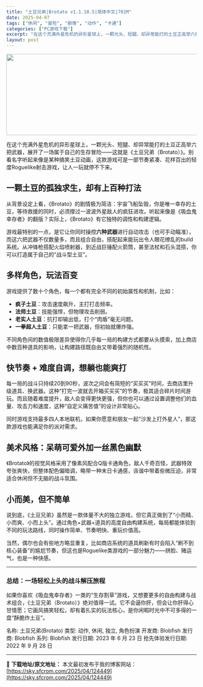 ```yaml
---
title: "土豆兄弟|Brotato v1.1.10.5|简体中文|701M"
date: 2025-04-07
tags: ["休闲", "冒险", "剧情", "动作", "卡通"]
categories: ["PC游戏下载"]
excerpt: "在这个充满外星危机的异形星球上，一颗光头、短腿、却异常能打的土豆正高举六把武器，展开了一场属于自己的生存冒险——这就是《土豆兄弟（Brotato）》。别看名字听起来像是某种搞笑土豆动画，这款游戏可是一部节奏紧凑、花样百出的轻度Roguelike射击游戏，让人一玩就停不下来。 一颗土豆的孤独求生，却有&hellip;"
layout: post
---
```


<img class="aligncenter size-full wp-image-124450" src="https://sky.sfcrom.com/wp-content/uploads/2025/04/2025040703194153.webp" alt="" width="700" height="215" />
<p class="" data-start="142" data-end="279">在这个充满外星危机的异形星球上，一颗光头、短腿、却异常能打的土豆正高举六把武器，展开了一场属于自己的生存冒险——这就是《土豆兄弟（Brotato）》。别看名字听起来像是某种搞笑土豆动画，这款游戏可是一部节奏紧凑、花样百出的轻度Roguelike射击游戏，让人一玩就停不下来。</p>

<h2 class="" data-start="281" data-end="301">一颗土豆的孤独求生，却有上百种打法</h2>
<p class="" data-start="303" data-end="413">从背景设定上看，《Brotato》的剧情极为简洁：宇宙飞船坠毁，你是唯一幸存的土豆，等待救援的同时，必须撑过一波波外星敌人的疯狂进攻。听起来像是《吸血鬼幸存者》的翻版？实际上，《Brotato》有它独特的调性和构建逻辑。</p>
<p class="" data-start="415" data-end="546">游戏最特别的一点，是它让你同时操控<strong data-start="432" data-end="440">六种武器</strong>进行自动攻击（也可手动瞄准），而这六把武器不仅数量多，而且组合自由，搭配起来能玩出令人眼花缭乱的build系统。从冲锋枪搭配火焰喷射器，到近战巨锤配火箭筒，甚至法杖和石头混搭，你可以打造属于自己的“战斗型土豆”。</p>

<h2 class="" data-start="548" data-end="560">多样角色，玩法百变</h2>
<p class="" data-start="562" data-end="594">游戏提供了数十个角色，每一个都有完全不同的初始属性和机制，比如：</p>

<ul>
 	<li data-start="598" data-end="621"><strong data-start="598" data-end="606">疯子土豆</strong>：攻击速度飙升，主打打击频率。</li>
 	<li data-start="624" data-end="646"><strong data-start="624" data-end="632">法师土豆</strong>：技能强悍，但物理攻击削弱。</li>
 	<li data-start="649" data-end="677"><strong data-start="649" data-end="658">老实人土豆</strong>：抗打却输出低，打个“肉盾”毫无问题。</li>
 	<li data-start="680" data-end="707"><strong data-start="680" data-end="690">一拳超人土豆</strong>：只能拿一把武器，但初始就爆炸强。</li>
</ul>
<p class="" data-start="709" data-end="773">不同角色间的数值极限差异使得你几乎每一局的构建方式都要从头摸索，加上商店中数百种道具的影响，让构建路径既自由又带着强烈的随机性。</p>

<h2 class="" data-start="775" data-end="795">快节奏 + 难度自调，想躺也能爽打</h2>
<p class="" data-start="797" data-end="934">每一局的战斗只持续20到90秒，波次之间会有简短的“买买买”时间，去商店里升级道具、换武器。这种“打完一波就去开箱买买买”的节奏，极其适合碎片时间游玩。而且随着难度提升，敌人会变得更快更强，但你也可以通过设置调整他们的血量、攻击力和速度，这种“自定义痛苦值”的设计非常贴心。</p>
<p class="" data-start="936" data-end="987">同时游戏支持最多四人本地联机，如果你愿意和朋友一起“沙发上打外星人”，那这款游戏也能满足你的派对需求。</p>

<h2 class="" data-start="989" data-end="1009">美术风格：呆萌可爱外加一丝黑色幽默</h2>
<p class="" data-start="1011" data-end="1101">《Brotato》的视觉风格采用了像素风配合Q版卡通角色，敌人千奇百怪，武器特效夸张爽快，但整体配色偏暗调，略带一种末日卡通感，诙谐中带着些微压迫，非常适合休闲但不无脑的战斗氛围。</p>

<h2 class="" data-start="1103" data-end="1114">小而美，但不简单</h2>
<p class="" data-start="1116" data-end="1216">说到底，《土豆兄弟》虽然是一款体量不大的独立游戏，但它真正做到了“小而精、小而爽、小而上头”。通过角色+武器+道具的高度自由构建系统，每局都能体验到不同的玩法路线，同时操作简单、节奏明快、重玩价值高。</p>
<p class="" data-start="1218" data-end="1303">当然，偶尔也会有些地方略显重复，比如商店系统的道具刷新有时会陷入“刷不到核心装备”的尴尬节奏，但这也是Roguelike类游戏的一部分魅力——拼脸、赌运气，也是一种快感。</p>


<hr class="" data-start="1305" data-end="1308" />

<h3 class="" data-start="1310" data-end="1330">总结：一场轻松上头的战斗解压旅程</h3>
<p class="" data-start="1332" data-end="1454">如果你喜欢《吸血鬼幸存者》一类的“生存割草”游戏，又想要更多的自由构建与战术组合，《土豆兄弟（Brotato）》绝对值得一试。它不会逼你肝，但会让你肝得心甘情愿；它画风搞笑轻松，却有着扎实的玩法核心，是你闲暇时光中不可多得的一盘“酥脆炸土豆”。</p>
名称: 土豆兄弟(Brotato)
类型: 动作, 休闲, 独立, 角色扮演
开发商: Blobfish
发行商: Blobfish
系列: Blobfish
发行日期: 2023 年 6 月 23 日
抢先体验发行日期: 2022 年 9 月 28 日

---
📖 **下载地址/原文地址：** 本文最初发布于我的博客网站：[https://sky.sfcrom.com/2025/04/124449](https://sky.sfcrom.com/2025/04/124449)
